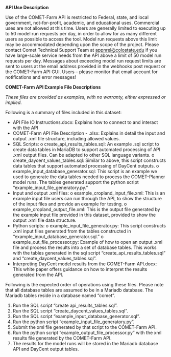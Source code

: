 **API Use Description**

Use of the COMET-Farm API is restricted to Federal, state, and local government, not-for-profit, academic, and educational uses. Commercial uses are not allowed at this time. Users are generally limited to executing up to 50 model run requests per day, in order to allow for as many different users as possible to access the tool. Model run requests above this limit may be accommodated depending upon the scope of the project. Please contact Comet Technical Support Team at appnrel@colostate.edu if you have large-scale service needs from the API above a limit of 50 model run requests per day.
Messages about exceeding model run request limits are sent to users at the email address provided in the webhooks post request or the COMET-Farm API GUI. Users – please monitor that email account for notifications and error messages!

**COMET-Farm API Example File Descriptions**

*These files are provided as examples, with no warranty, either expressed or implied.*

Following is a summary of files included in this dataset:
-	API File IO Instructions.docx: Explains how to connect to and interact with the API
-	COMET-Farm API File Description - <version>.xlsx: Explains in detail the input and output .xml file structure, including allowed values.
-	SQL Scripts:
    o	create_api_results_tables.sql: An example .sql script to create data tables in MariaDB to support automated processing of API .xml output files. Can be adapted to other SQL language variants.
    o	create_daycent_values_tables.sql: Similar to above, this script constructs data tables that support automated processing of DayCent outputs.
    o	example_input_database_generator.sql: This script is an example we used to generate the data tables needed to process the COMET-Planner model runs. The tables generated support the python script “example_input_file_generatory.py.”
-	Input and output .xml files:
    o	example_cropland_input_file.xml: This is an example input file users can run through the API, to show the structure of the input files and provide an example for testing.
    o	example_cropland_output_file.xml: This is the output file generated by the example input file provided in this dataset, provided to show the output .xml file data structure.
-	Python scripts:
    o	example_input_file_generator.py: This script constructs .xml input files generated from the tables constructed in “example_input_database_generator.sql.”
    o	example_out_file_processor.py: Example of how to open an output .xml file and process the results into a set of database tables. This works with the tables generated in the sql script “create_api_results_tables.sql” and “create_daycent_values_tables.sql”.
-	Interpreting DayCent model results from the COMET-Farm API.docx: This white paper offers guidance on how to interpret the results generated from the API.

Following is the expected order of operations using these files. Please note that all database tables are assumed to be in a Mariadb database. The Mariadb tables reside in a database named “comet”.
1)	Run the SQL script “create api_results_tables.sql”.
2)	Run the SQL script “create_daycent_values_tables.sql”.
3)	Run the SQL script “example_input_database_generator.sql”.
4)	Run the python script “example_input_file_generatory.py”.
5)	Submit the xml file generated by that script to the COMET-Farm API.
6)	Run the python script “example_output_file_processor.py” with the xml results file generated by the COMET-Farm API.
7)	The results for the model runs will be stored in the Mariadb database API and DayCent output tables.
